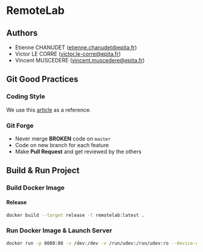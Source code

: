 # RemoteLab

## Authors
* Etienne CHANUDET (etienne.chanudet@epita.fr)
* Victor LE CORRE (victor.le-corre@epita.fr)
* Vincent MUSCEDERE (vincent.muscedere@epita.fr)

## Git Good Practices

### Coding Style

We use this [article](https://buzut.net/cours/versioning-avec-git/bien-nommer-ses-commits) as a reference.

### Git Forge

- Never merge **BROKEN** code on `master`
- Code on new branch for each feature
- Make **Pull Request** and get reviewed by the others

## Build & Run Project

### Build Docker Image
#### Release
```sh
docker build --target release -t remotelab:latest .
```

### Run Docker Image & Launch Server
```sh
docker run -p 8080:80 -v /dev:/dev -v /run/udev:/run/udev:ro --device-cgroup-rule='c 188:* rmw' remotelab:latest
```
